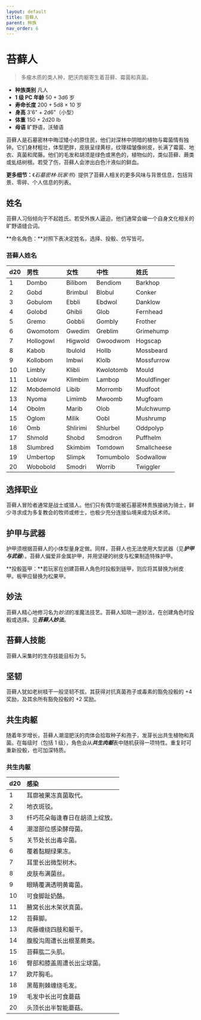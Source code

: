 ```yaml
---
layout: default
title: 苔藓人
parent: 种族
nav_order: 6
---
```


# 苔藓人

> 多瘤木质的类人种，肥沃肉躯寄生着苔藓、霉菌和真菌。

- **种族类别**	凡人
- **1 级 PC 年龄**	50 + 3d6 岁
- **寿命长度**	200 + 5d8 × 10 岁
- **身高**	3'6" + 2d6"（小型）
- **体重**	150 + 2d20 lb
- **母语**	旷野语，沃殖语

苔藓人是石墓密林中晦涩矮小的原住民，他们对深林中阴暗的植物与霉菌情有独钟。它们身材粗壮，体型肥胖，皮肤呈绿黄棕，纹理褶皱像树皮，长满了霉菌、地衣、真菌和爬藤。他们的毛发和胡须是绿色或黑色的，植物似的，类似苔藓、蕨类或虬结树根。若受了伤，苔藓人会渗出白色汁液似的鲜血。

**更多细节：**《*石墓密林·玩家书*》提供了苔藓人相关的更多风味与背景信息，包括背景、零碎、个人信息的列表。

## 姓名

苔藓人习俗倾向于不起姓氏。若受外族人逼迫，他们通常会编一个自身文化相关的旷野语缝合词。

**命名角色：**对照下表决定姓名，选择、投骰、仿写皆可。

### 苔藓人姓名

| d20 | 男性 | 女性 | 中性 | 姓氏 |
| :--- | :-------- | :------- | :-------- | :---------- |
| 1 | Dombo | Bilibom | Bendiom | Barkhop |
| 2 | Gobd | Brimbul | Blobul | Conker |
| 3 | Gobulom | Ebbli | Ebdwol | Danklow |
| 4 | Golobd | Ghibli | Glob | Fernhead |
| 5 | Gremo | Gobbli | Gombly | Frother |
| 6 | Gwomotom | Gwedim | Greblim | Grimehump |
| 7 | Hollogowl | Higwold | Gwoodwom | Hogscap |
| 8 | Kabob | Ibulold | Hollb | Mossbeard |
| 9 | Kollobom | Imbwi | Klolb | Mossfurrow |
| 10 | Limbly | Klibli | Kwolotomb | Mould |
| 11 | Loblow | Klimbim | Lambop | Mouldfinger |
| 12 | Mobdemold | Libib | Morromb | Mudfoot |
| 13 | Nyoma | Limimb | Mwoomb | Mugfoam |
| 14 | Obolm | Marib | Olob | Mulchwump |
| 15 | Oglom | Milik | Oobl | Mushrump |
| 16 | Omb | Shlirimi | Shlurbel | Oddpolyp |
| 17 | Shmold | Shobd | Smodron | Puffhelm |
| 18 | Slumbred | Skimbim | Tomdown | Smallcheese |
| 19 | Umbertop | Slimpk | Tomumbolo | Sodwallow |
| 20 | Wobobold | Smodri | Worrib | Twiggler |

## 选择职业

苔藓人冒险者通常是战士或猎人。他们只有偶尔能被石墓密林贵族接纳为骑士，鲜少寻求成为多复教会的牧师或修士，也极少充分连接仙境来成为妖术师。

## 护甲与武器

护甲须根据苔藓人的小体型量身定做。同样，苔藓人也无法使用大型武器（见***护甲与武器***）。苔藓人偏爱非金属护甲，并用坚硬的树皮与松果制造特殊护甲。

**投骰盔甲：**若玩家在创建苔藓人角色时投骰到链甲，则应将其替换为树皮甲。板甲应替换为松果甲。

## 妙法

苔藓人精心地修习名为*妙法*的准魔法技艺。苔藓人知晓一道妙法，在创建角色时投骰或选择。见***苔藓人妙法***。

## 苔藓人技能

苔藓人采集时的生存技能目标为 5。

## 坚韧

苔藓人犹如老树枝干一般坚韧不拔。其获得对抗真菌孢子或毒素的豁免投骰的 +4 奖励，及其余所有豁免投骰的 +2 奖励。

## 共生肉躯

随着年岁增长，苔藓人潮湿肥沃的肉体会拾取种子和孢子，发芽长出共生植物和真菌。在每级时（包括 1 级），角色会从***共生肉躯***表中随机获得一项特性。重复时可重新投骰，也可加深特质。

### 共生肉躯

| d20 | 感染 |
| :--- | :----------------------------------------------- |
| 1 | 耳廓被果冻真菌取代。 |
| 2 | 地衣斑驳。 |
| 3 | 纤巧花朵每逢春日在胡须上绽放。 |
| 4 | 潮湿部位感染酵母菌。 |
| 5 | 关节处长出毒伞菌。 |
| 6 | 覆着黏糊绿果冻。 |
| 7 | 耳里长出微型树木。 |
| 8 | 皮肤布满菌丝。 |
| 9 | 眼睛覆满透明黄霉菌。 |
| 10 | 可食脚趾奶酪。 |
| 11 | 腋窝长出木架状真菌。 |
| 12 | 苔藓脚。 |
| 13 | 爬藤缠绕四肢和躯干。 |
| 14 | 腹股沟周遭长出根茎蕨类。 |
| 15 | 苔藓肱二头肌。 |
| 16 | 臀部和膝盖周遭长出尘球菌。 |
| 17 | 欧芹胸毛。 |
| 18 | 黑莓荆棘缠绕毛发。 |
| 19 | 毛发中长出可食蘑菇 |
| 20 | 头顶长出半智能蘑菇。 |
